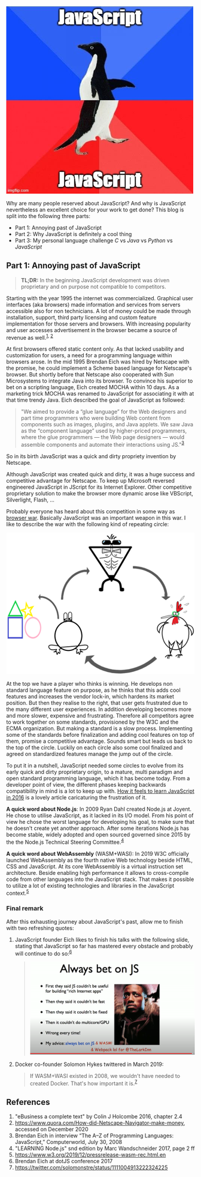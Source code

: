 ﻿![JavaScript awkward penguin](./JavaScriptAwkwardPenguin.jpg)

Why are many people reserved about JavaScript? And why is JavaScript nevertheless an excellent choice for your work to get done? This blog is split into the following three parts:

- Part 1: Annoying past of JavaScript
- Part 2: Why JavaScript is definitely a cool thing
- Part 3: My personal language challenge _C_ vs _Java_ vs _Python_ vs _JavaScript_

## Part 1: Annoying past of JavaScript

> **TL;DR:** In the beginning JavaScript development was driven proprietary and on purpose not compatible to competitors.

Starting with the year 1995 the internet was commercialized. Graphical user interfaces (aka browsers) made information and services from servers accessible also for non technicians. A lot of money could be made through installation, support, third party licensing and custom feature implementation for those servers and browsers. With increasing popularity and user accesses advertisement in the browser became a source of revenue as well.<sup>[1](#References), [2](#References)</sup>

At first browsers offered static content only. As that lacked usability and customization for users, a need for a programming language within browsers arose. In the mid 1995 Brendan Eich was hired by Netscape with the promise, he could implement a Scheme based language for Netscape's browser. But shortly before that Netscape also cooperated with Sun Microsystems to integrate Java into its browser. To convince his superior to bet on a scripting language, Eich created MOCHA within 10 days. As a marketing trick MOCHA was renamed to JavaScript for associating it with at that time trendy Java. Eich described the goal of JavaScript as followed:

> "We aimed to provide a “glue language” for the Web designers and part time programmers who were building Web content from components such as images, plugins, and Java applets. We saw Java as the “component language” used by higher-priced programmers, where the glue programmers — the Web page designers — would assemble components and automate their interactions using JS."<sup>[3](#References)</sup>

So in its birth JavaScript was a quick and dirty propriety invention by Netscape.

Although JavaScript was created quick and dirty, it was a huge success and competitive advantage for Netscape. To keep up Microsoft reversed engineered JavaScript in JScript for its Internet Explorer. Other competitive proprietary solution to make the browser more dynamic arose like VBScript, Silverlight, Flash, ... 

Probably everyone has heard about this competition in some way as [browser war](https://www.google.com/search?q=browser+war). Basically JavaScript was an important weapon in this war. I like to describe the war with the following kind of repeating circle:

![circle-of-browser-war](circle-of-browser-war.png)

At the top we have a player who thinks is winning. He develops non standard language feature on purpose, as he thinks that this adds cool features and increases the vendor lock-in, which hardens its market position. But then they realise to the right, that user gets frustrated due to the many different user experiences. In addition developing becomes more and more slower, expensive and frustrating. Therefore all competitors agree to work together on some standards, provisioned by the W3C and the ECMA organization. But making a standard is a slow process. Implementing some of the standards before finalization and adding cool features on top of them, promise a competitive advantage. Sounds smart but leads us back to the top of the circle. Luckily on each circle also some cool finalized and agreed on standardized features manage the jump out of the circle. 

To put it in a nutshell, JavaScript needed some circles to evolve from its early quick and dirty proprietary origin, to a mature, multi paradigm and open standard programming language, which it has become today. From a developer point of view, the different phases keeping backwards compatibility in mind is a lot to keep up with. [How it feels to learn JavaScript in 2016](https://hackernoon.com/how-it-feels-to-learn-javascript-in-2016-d3a717dd577f) is a lovely article caricaturing the frustration of it.

**A quick word about Node.js**: In 2009 Ryan Dahl created Node.js at Joyent. He chose to utilise JavaScript, as it lacked in its I/O model. From his point of view he chose the worst language for developing his goal, to make sure that he doesn't create yet another approach. After some iterations Node.js has become stable, widely adopted and open sourced governed since 2015 by the the Node.js Technical Steering Committee.<sup>[4](#References)</sup>

**A quick word about WebAssembly** (WASM+WASI): In 2019 W3C officially launched WebAssembly as the fourth native Web technology beside HTML, CSS and JavaScript. At its core WebAssembly is a virtual instruction set architecture. Beside enabling high performance it allows to cross-compile code from other languages into the JavaScript stack. That makes it possible to utilize a lot of existing technologies and libraries in the JavaScript context.<sup>[5](#References)</sup>

### Final remark

After this exhausting journey about JavaScript's past, allow me to finish with two refreshing quotes:

1. JavaScript founder Eich likes to finish his talks with the following slide, stating that JavaScript so far has mastered every obstacle and probably will continue to do so:<sup>[6](#References)</sup>
    > ![always-bet-on-JS](always-bet-on-JS.png)
2. Docker co-founder Solomon Hykes twittered in March 2019:
    > If WASM+WASI existed in 2008, we wouldn't have needed to created Docker. That's how important it is.<sup>[7](#References)</sup>


## References

1. "eBusiness a complete text" by Colin J Holcombe 2016, chapter 2.4 
2. https://www.quora.com/How-did-Netscape-Navigator-make-money, accessed on December 2020
3. Brendan Eich in interview “The A–Z of Programming Languages: JavaScript,” Computerworld, July 30, 2008
4. "LEARNING Node.js" snd edition by Marc Wandschneider 2017, page 2 ff
5. https://www.w3.org/2019/12/pressrelease-wasm-rec.html.en
6. Brendan Eich at dotJS conference 2017
7. https://twitter.com/solomonstre/status/1111004913222324225
